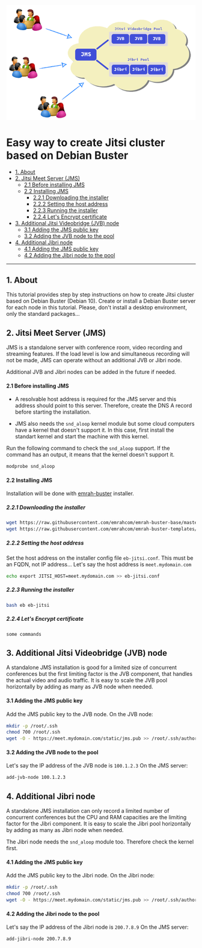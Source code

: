 ![Jitsi Cluster](images/jitsi_cluster.png)

Easy way to create Jitsi cluster based on Debian Buster
=======================================================
- [1. About](#1-about)
- [2. Jitsi Meet Server (JMS)](#2-jitsi-meet-server-jms)
  - [2.1 Before installing JMS](#21-before-installing-jms)
  - [2.2 Installing JMS](#22-installing-jms)
    - [2.2.1 Downloading the installer](#221-downloading-the-installer)
    - [2.2.2 Setting the host address](#222-setting-the-host-address)
    - [2.2.3 Running the installer](#223-running-the-installer)
    - [2.2.4 Let's Encrypt certificate](#224-lets-encrypt-certificate)
- [3. Additional Jitsi Videobridge (JVB) node](#3-additional-jitsi-videobridge-jvb-node)
  - [3.1 Adding the JMS public key](#31-adding-the-jms-public-key)
  - [3.2 Adding the JVB node to the pool](#32-adding-the-jvb-node-to-the-pool)
- [4. Additional Jibri node](#4-additional-jibri-node)
  - [4.1 Adding the JMS public key](#41-adding-the-jms-public-key)
  - [4.2 Adding the Jibri node to the pool](#42-adding-the-jibri-node-to-the-pool)

---

## 1. About
This tutorial provides step by step instructions on how to create Jitsi cluster
based on Debian Buster (Debian 10). Create or install a Debian Buster server
for each node in this tutorial. Please, don't install a desktop environment,
only the standard packages...

## 2. Jitsi Meet Server (JMS)
JMS is a standalone server with conference room, video recording and streaming
features. If the load level is low and simultaneous recording will not be made,
JMS can operate without an additional JVB or Jibri node.

Additional JVB and Jibri nodes can be added in the future if needed.

#### 2.1 Before installing JMS
- A resolvable host address is required for the JMS server and this address
  should point to this server. Therefore, create the DNS A record before
  starting the installation.

- JMS also needs the `snd_aloop` kernel module but some cloud computers have a
  kernel that doesn't support it. In this case, first install the standart
  kernel and start the machine with this kernel.

Run the following command to check the `snd_aloop` support. If the command has
an output, it means that the kernel doesn't support it.

```bash
modprobe snd_aloop
```

#### 2.2 Installing JMS
Installation will be done with
[emrah-buster](https://github.com/emrahcom/emrah-buster-templates) installer.

##### 2.2.1 Downloading the installer

```bash
wget https://raw.githubusercontent.com/emrahcom/emrah-buster-base/master/installer/eb
wget https://raw.githubusercontent.com/emrahcom/emrah-buster-templates/master/installer/eb-jitsi.conf
```

##### 2.2.2 Setting the host address
Set the host address on the installer config file `eb-jitsi.conf`. This must be
an FQDN, not IP address... Let's say the host address is `meet.mydomain.com`

```bash
echo export JITSI_HOST=meet.mydomain.com >> eb-jitsi.conf
```

##### 2.2.3 Running the installer

```bash
bash eb eb-jitsi
```

##### 2.2.4 Let's Encrypt certificate

```bash
some commands
```

## 3. Additional Jitsi Videobridge (JVB) node
A standalone JMS installation is good for a limited size of concurrent
conferences but the first limiting factor is the JVB component, that handles
the actual video and audio traffic. It is easy to scale the JVB pool
horizontally by adding as many as JVB node when needed.

#### 3.1 Adding the JMS public key
Add the JMS public key to the JVB node. On the JVB node:

```bash
mkdir -p /root/.ssh
chmod 700 /root/.ssh
wget -O - https://meet.mydomain.com/static/jms.pub >> /root/.ssh/authorized_keys
```

#### 3.2 Adding the JVB node to the pool
Let's say the IP address of the JVB node is `100.1.2.3`
On the JMS server:

```bash
add-jvb-node 100.1.2.3
```

## 4. Additional Jibri node
A standalone JMS installation can only record a limited number of concurrent
conferences but the CPU and RAM capacities are the limiting factor for the
Jibri component. It is easy to scale the Jibri pool horizontally by adding
as many as Jibri node when needed.

The Jibri node needs the `snd_aloop` module too. Therefore check the kernel
first.

#### 4.1 Adding the JMS public key
Add the JMS public key to the Jibri node. On the Jibri node:

```bash
mkdir -p /root/.ssh
chmod 700 /root/.ssh
wget -O - https://meet.mydomain.com/static/jms.pub >> /root/.ssh/authorized_keys
```

#### 4.2 Adding the Jibri node to the pool
Let's say the IP address of the Jibri node is `200.7.8.9`
On the JMS server:

```bash
add-jibri-node 200.7.8.9
```
